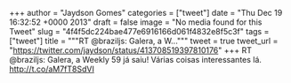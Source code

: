 
+++
author = "Jaydson Gomes"
categories = ["tweet"]
date = "Thu Dec 19 16:32:52 +0000 2013"
draft = false
image = "No media found for this Tweet"
slug = "4f4f5dc224bae477e6916166d061f4832e8f5c3f"
tags = ["tweet"]
title = """RT @braziljs: Galera, a W..."""
tweet = true
tweet_url = "https://twitter.com/jaydson/status/413708519397810176"
+++
RT @braziljs: Galera, a Weekly 59 já saiu! Várias coisas interessantes lá. http://t.co/aM7fT8SdVI

